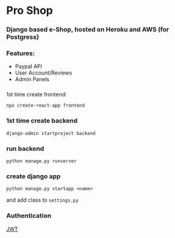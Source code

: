 # Pro Shop
### Django based e-Shop, hosted on Heroku and AWS (for Postgress)  

### Features:
* Paypal API
* User Account/Reviews
* Admin Panels

### 
1st time create frontend: 
```
npx create-react-app frontend
```


### 1st time create backend
```
django-admin startproject backend
```

### run backend
```
python manage.py runserver
```

### create django app
```
python manage.py startapp <name>
```

and add class to ```settings.py```


### Authentication
[JWT](https://django-rest-framework-simplejwt.readthedocs.io/en/latest/)
